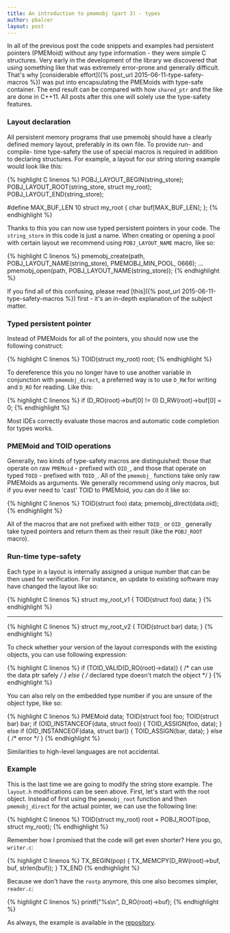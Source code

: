 ```yaml
---
title: An introduction to pmemobj (part 3) - types
author: pbalcer
layout: post
---
```


In all of the previous post the code snippets and examples had persistent pointers (PMEMoid) without any type information - they were simple C structures. Very early in the development of the library we discovered that using something like that was extremely error-prone and generally difficult. That's why [considerable effort]({% post_url 2015-06-11-type-safety-macros %}) was put into encapsulating the PMEMoids with type-safe container. The end result can be compared with how `shared_ptr` and the like are done in C++11. All posts after this one will solely use the type-safety features.

### Layout declaration

All persistent memory programs that use pmemobj should have a clearly defined memory layout, preferably in its own file. To provide run- and compile- time type-safety the use of special macros is required in addition to declaring structures. For example, a layout for our string storing example would look like this:

{% highlight C linenos %}
POBJ_LAYOUT_BEGIN(string_store);
POBJ_LAYOUT_ROOT(string_store, struct my_root);
POBJ_LAYOUT_END(string_store);

#define	MAX_BUF_LEN 10
struct my_root {
	char buf[MAX_BUF_LEN];
};
{% endhighlight %}

Thanks to this you can now use typed persistent pointers in your code. The `string_store` in this code is just a name. When creating or opening a pool with certain layout we recommend using `POBJ_LAYOUT_NAME` macro, like so:

{% highlight C linenos %}
pmemobj_create(path, POBJ_LAYOUT_NAME(string_store), PMEMOBJ_MIN_POOL, 0666);
...
pmemobj_open(path, POBJ_LAYOUT_NAME(string_store));
{% endhighlight %}

If you find all of this confusing, please read [this]({% post_url 2015-06-11-type-safety-macros %}) first - it's an in-depth explanation of the subject matter.

### Typed persistent pointer

Instead of PMEMoids for all of the pointers, you should now use the following construct:

{% highlight C linenos %}
TOID(struct my_root) root;
{% endhighlight %}

To dereference this you no longer have to use another variable in conjunction with `pmemobj_direct`, a preferred way is to use `D_RW` for writing and `D_RO` for reading. Like this:

{% highlight C linenos %}
if (D_RO(root)->buf[0] != 0)
	D_RW(root)->buf[0] = 0;
{% endhighlight %}

Most IDEs correctly evaluate those macros and automatic code completion for types works.

### PMEMoid and TOID operations

Generally, two kinds of type-safety macros are distinguished: those that operate on raw `PMEMoid` - prefixed with `OID_`, and those that operate on typed `TOID` - prefixed with `TOID_`. All of the `pmemobj_` functions take only raw PMEMoids as arguments. We generally recommend using only macros, but if you ever need to 'cast' TOID to PMEMoid, you can do it like so:

{% highlight C linenos %}
TOID(struct foo) data;
pmemobj_direct(data.oid);
{% endhighlight %}

All of the macros that are not prefixed with either `TOID_` or `OID_` generally take typed pointers and return them as their result (like the `POBJ_ROOT` macro).

### Run-time type-safety

Each type in a layout is internally assigned a unique number that can be then used for verification. For instance, an update to existing software may have changed the layout like so:

{% highlight C linenos %}
struct my_root_v1 {
	TOID(struct foo) data;
}
{% endhighlight %}

----------

{% highlight C linenos %}
struct my_root_v2 {
	TOID(struct bar) data;
}
{% endhighlight %}

To check whether your version of the layout corresponds with the existing objects, you can use following expression:

{% highlight C linenos %}
if (TOID_VALID(D_RO(root)->data)) {
	/* can use the data ptr safely */
} else {
	/* declared type doesn't match the object */
}
{% endhighlight %}

You can also rely on the embedded type number if you are unsure of the object type, like so:

{% highlight C linenos %}
PMEMoid data;
TOID(struct foo) foo;
TOID(struct bar) bar;
if (OID_INSTANCEOF(data, struct foo)) {
	TOID_ASSIGN(foo, data);
} else if (OID_INSTANCEOF(data, struct bar)) {
	TOID_ASSIGN(bar, data);
} else {
	/* error */
}
{% endhighlight %}

Similarities to high-level languages are not accidental.

### Example

This is the last time we are going to modify the string store example. The `layout.h` modifications can be seen above. First, let's start with the root object. Instead of first using the `pmemobj_root` function and then `pmemobj_direct` for the actual pointer, we can use the following line:

{% highlight C linenos %}
TOID(struct my_root) root = POBJ_ROOT(pop, struct my_root);
{% endhighlight %}

Remember how I promised that the code will get even shorter? Here you go, `writer.c`:

{% highlight C linenos %}
TX_BEGIN(pop) {
        TX_MEMCPY(D_RW(root)->buf, buf, strlen(buf));
} TX_END
{% endhighlight %}

Because we don't have the `rootp` anymore, this one also becomes simpler, `reader.c`:

{% highlight C linenos %}
printf("%s\n", D_RO(root)->buf);
{% endhighlight %}

As always, the example is available in the [repository](https://github.com/pmem/nvml/tree/master/src/examples/libpmemobj).
